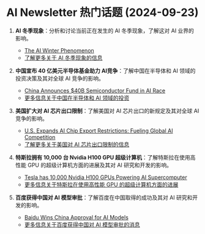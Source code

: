 # AI Newsletter 热门话题 (2024-09-23)

1. **AI 冬季现象**：分析和讨论当前正在发生的 AI 冬季现象，了解这对 AI 业界的影响。
    - [The AI Winter Phenomenon](/newsletters/ai-winter-phenomenon/)
    - [了解更多关于 AI 冬季现象的信息](https://www.example.com/AI_Winter)

2. **中国宣布 40 亿美元半导体基金助力 AI竞争**：了解中国在半导体和 AI 领域的投资决策及其对全球 AI 竞争的影响。
    - [China Announces $40B Semiconductor Fund in AI Race](/newsletters/china-announces-40b-semiconductor-fund-in-ai-race/)
    - [更多信息关于中国在半导体和 AI 领域的投资](https://www.example.com/China_AIDetails)

3. **美国扩大对 AI 芯片出口限制**：了解美国对 AI 芯片出口的新规定及其对全球 AI 竞争的影响。
    - [U.S. Expands AI Chip Export Restrictions: Fueling Global AI Competition](/newsletters/us-expands-ai-chip-export-restrictions-fueling-global-ai-competition/)
    - [了解更多关于美国对 AI 芯片出口限制的信息](https://www.example.com/US_AIChipExport)

4. **特斯拉拥有 10,000 台 Nvidia H100 GPU 超级计算机**：了解特斯拉在使用高性能 GPU 的超级计算机方面的进展及其对 AI 研究和开发的影响。
    - [Tesla has 10,000 Nvidia H100 GPUs Powering AI Supercomputer](/newsletters/tesla-10000-nvidia-h100-gpu-supercomputer/)
    - [更多信息关于特斯拉在使用高性能 GPU 的超级计算机方面的进展](https://www.example.com/Tesla_GPU)

5. **百度获得中国对 AI 模型审批**：了解百度在中国取得的成功及其对 AI 研究和开发的影响。
    - [Baidu Wins China Approval for AI Models](/newsletters/baidu-wins-china-approval-for-ai-models/)
    - [更多信息关于百度获得中国对 AI 模型审批的消息](https://www.example.com/Baidu_AIApproval)
